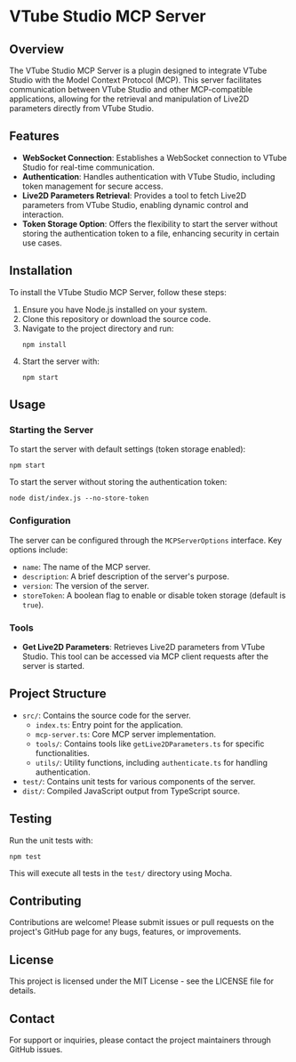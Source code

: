 # VTube Studio MCP Server

## Overview
The VTube Studio MCP Server is a plugin designed to integrate VTube Studio with the Model Context Protocol (MCP). This server facilitates communication between VTube Studio and other MCP-compatible applications, allowing for the retrieval and manipulation of Live2D parameters directly from VTube Studio.

## Features
- **WebSocket Connection**: Establishes a WebSocket connection to VTube Studio for real-time communication.
- **Authentication**: Handles authentication with VTube Studio, including token management for secure access.
- **Live2D Parameters Retrieval**: Provides a tool to fetch Live2D parameters from VTube Studio, enabling dynamic control and interaction.
- **Token Storage Option**: Offers the flexibility to start the server without storing the authentication token to a file, enhancing security in certain use cases.

## Installation
To install the VTube Studio MCP Server, follow these steps:
1. Ensure you have Node.js installed on your system.
2. Clone this repository or download the source code.
3. Navigate to the project directory and run:
   ```
   npm install
   ```
4. Start the server with:
   ```
   npm start
   ```

## Usage
### Starting the Server
To start the server with default settings (token storage enabled):
```
npm start
```

To start the server without storing the authentication token:
```
node dist/index.js --no-store-token
```

### Configuration
The server can be configured through the `MCPServerOptions` interface. Key options include:
- `name`: The name of the MCP server.
- `description`: A brief description of the server's purpose.
- `version`: The version of the server.
- `storeToken`: A boolean flag to enable or disable token storage (default is `true`).

### Tools
- **Get Live2D Parameters**: Retrieves Live2D parameters from VTube Studio. This tool can be accessed via MCP client requests after the server is started.

## Project Structure
- `src/`: Contains the source code for the server.
  - `index.ts`: Entry point for the application.
  - `mcp-server.ts`: Core MCP server implementation.
  - `tools/`: Contains tools like `getLive2DParameters.ts` for specific functionalities.
  - `utils/`: Utility functions, including `authenticate.ts` for handling authentication.
- `test/`: Contains unit tests for various components of the server.
- `dist/`: Compiled JavaScript output from TypeScript source.

## Testing
Run the unit tests with:
```
npm test
```
This will execute all tests in the `test/` directory using Mocha.

## Contributing
Contributions are welcome! Please submit issues or pull requests on the project's GitHub page for any bugs, features, or improvements.

## License
This project is licensed under the MIT License - see the LICENSE file for details.

## Contact
For support or inquiries, please contact the project maintainers through GitHub issues.
